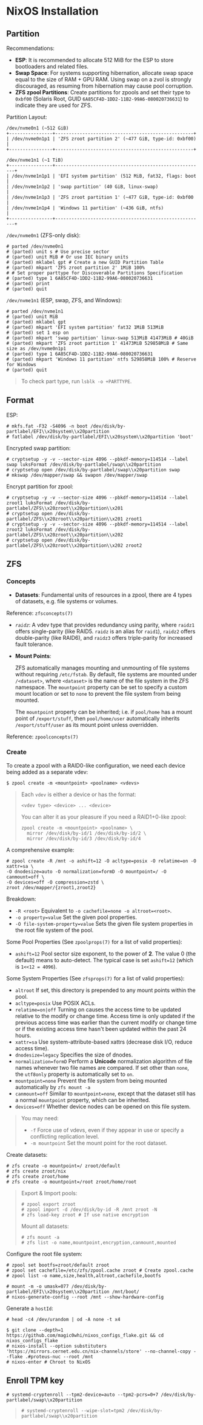 # NixOS Installation

## Partition

Recommendations:
- **ESP**: It is recommended to allocate 512 MiB for the ESP to store bootloaders and related files.
- **Swap Space**: For systems supporting hibernation, allocate swap space equal to the size of RAM + GPU RAM. Using swap on a zvol is strongly discouraged, as resuming from hibernation may cause pool corruption.
- **ZFS zpool Partitions**: Create partitions for zpools and set their type to `0xbf00` (Solaris Root, GUID `6A85CF4D-1DD2-11B2-99A6-080020736631`) to indicate they are used for ZFS.

Partition Layout:
```plaintext
/dev/nvme0n1 (~512 GiB)
+----------------+---------------------------------------------------+
| /dev/nvme0n1p1 | 'ZFS zroot partition 2' (~477 GiB, type-id: 0xbf00) |
+----------------+---------------------------------------------------+

/dev/nvme1n1 (~1 TiB)
+----------------+-------------------------------------------------------+
| /dev/nvme1n1p1 | 'EFI system partition' (512 MiB, fat32, flags: boot   |
| /dev/nvme1n1p2 | 'swap partition' (40 GiB, linux-swap)                 |
| /dev/nvme1n1p3 | 'ZFS zroot partition 1' (~477 GiB, type-id: 0xbf00      |
| /dev/nvme1n1p4 | 'Windows 11 partition' (~436 GiB, ntfs)               |
+----------------+-------------------------------------------------------+
```

`/dev/nvme0n1` (ZFS-only disk):
```shell-session
# parted /dev/nvme0n1
# (parted) unit s # Use precise sector
# (parted) unit MiB # Or use IEC binary units
# (parted) mklabel gpt # Create a new GUID Partition Table
# (parted) mkpart 'ZFS zroot partition 2' 1MiB 100%
# # Set proper parttype for Discoverable Partitions Specification
# (parted) type 1 6A85CF4D-1DD2-11B2-99A6-080020736631
# (parted) print
# (parted) quit
```

`/dev/nvme1n1` (ESP, swap, ZFS, and Windows):
```shell-session
# parted /dev/nvme1n1
# (parted) unit MiB
# (parted) mklabel gpt
# (parted) mkpart 'EFI system partition' fat32 1MiB 513MiB
# (parted) set 1 esp on
# (parted) mkpart 'swap partition' linux-swap 513MiB 41473MiB # 40GiB
# (parted) mkpart 'ZFS zroot partition 1' 41473MiB 529858MiB # Same size as /dev/nvme0n1p1
# (parted) type 1 6A85CF4D-1DD2-11B2-99A6-080020736631
# (parted) mkpart 'Windows 11 partition' ntfs 529858MiB 100% # Reserve for Windows
# (parted) quit
```

> To check part type, run `lsblk -o +PARTTYPE`.


## Format

ESP:
```shell-session
# mkfs.fat -F32 -S4096 -n boot /dev/disk/by-partlabel/EFI\\x20system\\x20partition
# fatlabel /dev/disk/by-partlabel/EFI\\x20system\\x20partition 'boot'
```

Encrypted swap partition:
```shell-session
# cryptsetup -y -v --sector-size 4096 --pbkdf-memory=114514 --label swap luksFormat /dev/disk/by-partlabel/swap\\x20partition
# cryptsetup open /dev/disk/by-partlabel/swap\\x20partition swap
# mkswap /dev/mapper/swap && swapon /dev/mapper/swap
```

Encrypt partition for zpool:
```shell-session
# cryptsetup -y -v --sector-size 4096 --pbkdf-memory=114514 --label zroot1 luksFormat /dev/disk/by-partlabel/ZFS\\x20zroot\\x20partition\\x201
# cryptsetup open /dev/disk/by-partlabel/ZFS\\x20zroot\\x20partition\\x201 zroot1
# cryptsetup -y -v --sector-size 4096 --pbkdf-memory=114514 --label zroot2 luksFormat /dev/disk/by-partlabel/ZFS\\x20zroot\\x20partition\\x202
# cryptsetup open /dev/disk/by-partlabel/ZFS\\x20zroot\\x20partition\\x202 zroot2
```

## ZFS

### Concepts

- **Datasets**: Fundamental units of resources in a zpool, there are 4 types of datasets, e.g. file systems or volumes.

Reference: `zfsconcepts(7)`

- *`raidz`*: A vdev type that provides redundancy using parity, where `raidz1` offers single-parity (like RAID5. `raidz` is an alias for `raid1`), `raidz2` offers double-parity (like RAID6), and `raidz3` offers triple-parity for increased fault tolerance.
- **Mount Points**:

  ZFS automatically manages mounting and unmounting of file systems without requiring `/etc/fstab`. By default, file systems are mounted under `/<dataset>`, where `<dataset>` is the name of the file system in the ZFS namespace. The `mountpoint` property can be set to specify a custom mount location or set to `none` to prevent the file system from being mounted.

  The `mountpoint` property can be inherited; i.e. if `pool/home` has a mount point of `/export/stuff`, then `pool/home/user` automatically inherits `/export/stuff/user` as its mount point unless overridden.

Reference: `zpoolconcepts(7)`

### Create

To create a zpool with a RAID0-like configuration, we need each device being added as a separate vdev:
```shell-session
$ zpool create -m <mountpoint> <poolname> <vdevs>
```

> Each `vdev` is either a device or has the format:
> ```shell-session
> <vdev type> <device> ... <device>
> ```
> You can alter it as your pleasure if you need a RAID1+0-like zpool:
> ```shell-session
> zpool create -m <mountpoint> <poolname> \
>   mirror /dev/disk/by-id/1 /dev/disk/by-id/2 \
>   mirror /dev/disk/by-id/3 /dev/disk/by-id/4
> ```

A comprehensive example:
```shell-session
# zpool create -R /mnt -o ashift=12 -O acltype=posix -O relatime=on -O xattr=sa \
-O dnodesize=auto -O normalization=formD -O mountpoint=/ -O canmount=off \
-O devices=off -O compression=zstd \
zroot /dev/mapper/{zroot1,zroot2}
```

Breakdown:
- `-R <root>` Equivalent to `-o cachefile=none -o altroot=<root>`.
- `-o property=value` Set the given pool properties.
- `-O file-system-property=value` Sets the given file system properties in the root file system of the pool.

Some Pool Properties (See `zpoolprops(7)` for a list of valid properties):
- `ashift=12` Pool sector size exponent, to the power of **2**. The value 0 (the default) means to auto-detect. The typical case is set `ashift=12` (which is `1<<12 = 4096`).

Some System Properties (See `zfsprops(7)` for a list of valid properties):
- `altroot` If set, this directory is prepended to any mount points within the pool.
- `acltype=posix` Use POSIX ACLs.
- `relatime=on|off` Turning on causes the access time to be updated relative to the modify or change time. Access time is only updated if the previous access time was earlier than the current modify or change time or if the existing access time hasn't been updated within the past 24 hours.
- `xattr=sa` Use system-attribute-based xattrs (decrease disk I/O, reduce access time).
- `dnodesize=legacy` Specifies the size of dnodes.
- `normalization=formD` Perform a **Unicode** normalization algorithm of file names whenever two file names are compared. If set other than `none`, the `utf8only` property is automatically set to `on`.
- `mountpoint=none` Prevent the file system from being mounted automatically by `zfs mount -a`
- `canmount=off` Similar to `mountpoint=none`, except that the dataset still has a normal `mountpoint` property, which can be inherited.
- `devices=off` Whether device nodes can be opened on this file system.

> You may need:
> - `-f` Force use of vdevs, even if they appear in use or specify a conflicting replication level.
> - `-m mountpoint` Set the mount point for the root dataset.

Create datasets:
```shell-session
# zfs create -o mountpoint=/ zroot/default
# zfs create zroot/nix
# zfs create zroot/home
# zfs create -o mountpoint=/root zroot/home/root
```

> Export & Import pools:
> ```shell-session
> # zpool export zroot
> # zpool import -d /dev/disk/by-id -R /mnt zroot -N
> # zfs load-key zroot # If use native encryption
> ```
> Mount all datasets:
> ```shell-session
> # zfs mount -a
> # zfs list -o name,mountpoint,encryption,canmount,mounted
> ```

Configure the root file system:
```shell-session
# zpool set bootfs=zroot/default zroot
# zpool set cachefile=/etc/zfs/zpool.cache zroot # Create zpool.cache
# zpool list -o name,size,health,altroot,cachefile,bootfs
```

```shell-session
# mount -m -o umask=077 /dev/disk/by-partlabel/EFI\\x20system\\x20partition /mnt/boot/
# nixos-generate-config --root /mnt --show-hardware-config
```

Generate a `hostId`:
```shell-session
# head -c4 /dev/urandom | od -A none -t x4
```

```shell-session
$ git clone --depth=1 https://github.com/magic0whi/nixos_configs_flake.git && cd nixos_configs_flake
# nixos-install --option substituters 'https://mirrors.cernet.edu.cn/nix-channels/store' --no-channel-copy --flake .#proteus-nuc --root /mnt
# nixos-enter # Chroot to NixOS
```

## Enroll TPM key

```shell-session
# systemd-cryptenroll --tpm2-device=auto --tpm2-pcrs=0+7 /dev/disk/by-partlabel/swap\\x20partition
```

> ```shell-session
> # systemd-cryptenroll --wipe-slot=tpm2 /dev/disk/by-partlabel/swap\\x20partition
> ```
